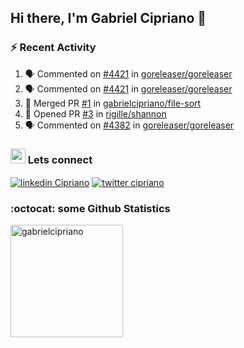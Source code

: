 ## Hi there, I'm Gabriel Cipriano 👋


### :zap: Recent Activity
<!--START_SECTION:activity-->
1. 🗣 Commented on [#4421](https://github.com/goreleaser/goreleaser/issues/4421#issuecomment-1816350914) in [goreleaser/goreleaser](https://github.com/goreleaser/goreleaser)
2. 🗣 Commented on [#4421](https://github.com/goreleaser/goreleaser/issues/4421#issuecomment-1812807721) in [goreleaser/goreleaser](https://github.com/goreleaser/goreleaser)
3. 🎉 Merged PR [#1](https://github.com/gabrielcipriano/file-sort/pull/1) in [gabrielcipriano/file-sort](https://github.com/gabrielcipriano/file-sort)
4. 💪 Opened PR [#3](https://github.com/rigille/shannon/pull/3) in [rigille/shannon](https://github.com/rigille/shannon)
5. 🗣 Commented on [#4382](https://github.com/goreleaser/goreleaser/issues/4382#issuecomment-1782808061) in [goreleaser/goreleaser](https://github.com/goreleaser/goreleaser)
<!--END_SECTION:activity-->

### <img src="https://media3.giphy.com/media/S4CNuVzv50UH6gG5AN/giphy.gif?cid=ecf05e47dbmkqif1p4g2lpyegp44k864gkmp9p7bzp2k9hxh&ep=v1_stickers_search&rid=giphy.gif&ct=s" height="24"></img> Lets connect 
<a href="https://www.linkedin.com/in/gabrielcipriano/" target="blank"><img align="center" src="https://img.shields.io/badge/linkedin-%230077B5.svg?&style=for-the-badge&logo=linkedin&logoColor=white" alt="linkedin Cipriano" /></a> <a href="https://twitter.com/ciprigabs" target="blank"><img align="center" src="https://img.shields.io/badge/Twitter-1DA1F2?style=for-the-badge&logo=twitter&logoColor=white" alt="twitter cipriano" /></a>

### :octocat: some Github Statistics

<div>
  <a href="https://github.com/gabrielcipriano">
  <img height="180" src="https://github-readme-stats.vercel.app/api?username=gabrielcipriano&count_private=true&show_icons=true&theme=nord" alt="gabrielcipriano"/>
  </a>
</div>
